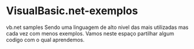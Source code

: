 # VisualBasic.net-exemplos
vb.net samples
Sendo uma linguagem de alto nivel das mais utilizadas mas cada vez com menos exemplos.
Vamos neste espaço partilhar algum codigo com o qual aprendemos.
